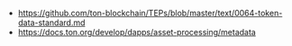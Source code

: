 - https://github.com/ton-blockchain/TEPs/blob/master/text/0064-token-data-standard.md
- https://docs.ton.org/develop/dapps/asset-processing/metadata